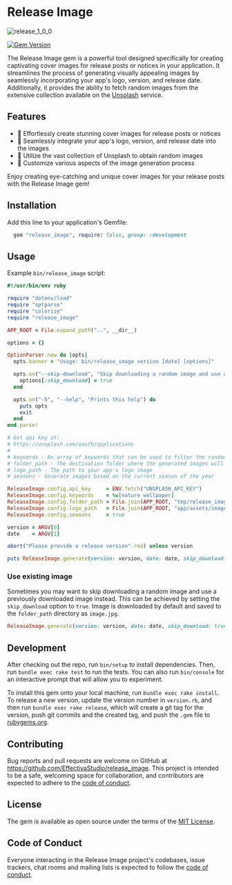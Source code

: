 # Release Image

![release_1_0_0](https://github.com/EffectivaStudio/release_image/assets/66572/e73724ee-3da7-4769-adcf-cdf26816d9d0)

[![Gem Version](https://badge.fury.io/rb/release_image.svg)](https://badge.fury.io/rb/release_image)

The Release Image gem is a powerful tool designed specifically for creating captivating cover images for release posts or notices in your application. It streamlines the process of generating visually appealing images by seamlessly incorporating your app's logo, version, and release date. Additionally, it provides the ability to fetch random images from the extensive collection available on the [Unsplash](https://unsplash.com/) service.

## Features

- 🌟 Effortlessly create stunning cover images for release posts or notices
- 🌟 Seamlessly integrate your app's logo, version, and release date into the images
- 🌟 Utilize the vast collection of Unsplash to obtain random images
- 🌟 Customize various aspects of the image generation process

Enjoy creating eye-catching and unique cover images for your release posts with the Release Image gem!

## Installation

Add this line to your application's Gemfile:

```ruby
  gem "release_image", require: false, group: :development
```

## Usage

Example `bin/release_image` script:

```rb
#!/usr/bin/env ruby

require "dotenv/load"
require "optparse"
require "colorize"
require "release_image"

APP_ROOT = File.expand_path("..", __dir__)

options = {}

OptionParser.new do |opts|
  opts.banner = "Usage: bin/release_image version [date] [options]"

  opts.on("--skip-download", "Skip downloading a random image and use a previously downloaded image instead.") do
    options[:skip_download] = true
  end

  opts.on("-h", "--help", "Prints this help") do
    puts opts
    exit
  end
end.parse!

# Get api key at:
# https://unsplash.com/oauth/applications
#
# keywords - An array of keywords that can be used to filter the random image
# folder_path - The destination folder where the generated images will be saved
# logo_path - The path to your app's logo image
# seasons - Generate images based on the current season of the year

ReleaseImage.config.api_key     = ENV.fetch("UNSPLASH_API_KEY")
ReleaseImage.config.keywords    = %w[nature wallpaper]
ReleaseImage.config.folder_path = File.join(APP_ROOT, "tmp/release_image")
ReleaseImage.config.logo_path   = File.join(APP_ROOT, "app/assets/images/logo/release_logo.png")
ReleaseImage.config.seasons     = true

version = ARGV[0]
date    = ARGV[1]

abort("Please provide a release version".red) unless version

puts ReleaseImage.generate(version: version, date: date, skip_download: options[:skip_download]).green
```

### Use existing image

Sometimes you may want to skip downloading a random image and use a previously downloaded image instead. This can be
achieved by setting the `skip_download` option to `true`. Image is downloaded by default and saved to the `folder_path`
directory as `image.jpg`.

```rb
ReleaseImage.generate(version: version, date: date, skip_download: true)
```

## Development

After checking out the repo, run `bin/setup` to install dependencies. Then, run `bundle exec rake test` to run the tests. You can also run `bin/console` for an interactive prompt that will allow you to experiment.

To install this gem onto your local machine, run `bundle exec rake install`. To release a new version, update the version number in `version.rb`, and then run `bundle exec rake release`, which will create a git tag for the version, push git commits and the created tag, and push the `.gem` file to [rubygems.org](https://rubygems.org).

## Contributing

Bug reports and pull requests are welcome on GitHub at https://github.com/EffectivaStudio/release_image. This project is intended to be a safe, welcoming space for collaboration, and contributors are expected to adhere to the [code of conduct](https://github.com/EffectivaStudio/release_image/blob/main/CODE_OF_CONDUCT.md).

## License

The gem is available as open source under the terms of the [MIT License](https://opensource.org/licenses/MIT).

## Code of Conduct

Everyone interacting in the Release Image project's codebases, issue trackers, chat rooms and mailing lists is expected to follow the [code of conduct](https://github.com/EffectivaStudio/release_image/blob/main/CODE_OF_CONDUCT.md).

